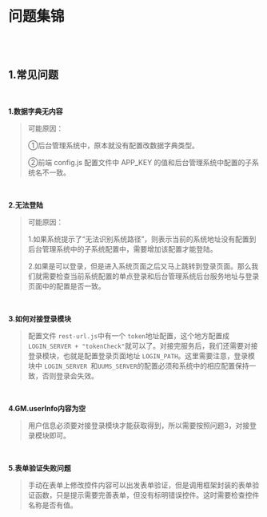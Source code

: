# 问题集锦

<br/>

<br/>

## 1.常见问题

<br/>

**1.数据字典无内容**

> 可能原因：
>
> ①后台管理系统中，原本就没有配置改数据字典类型。
>
> ②前端 config.js 配置文件中 APP_KEY 的值和后台管理系统中配置的子系统名不一致。

<br/>

**2.无法登陆**

> 可能原因：
>
> 1.如果系统提示了“无法识别系统路径”，则表示当前的系统地址没有配置到后台管理系统中的子系统配置中，需要增加该配置才能登陆。
>
> 2.如果是可以登录，但是进入系统页面之后又马上跳转到登录页面。那么我们就需要检查当前系统配置的单点登录和后台管理系统后台服务地址与登录页面中的配置是否一致。

<br/>

**3.如何对接登录模块**

> 配置文件 `rest-url.js`中有一个 `token`地址配置，这个地方配置成 `LOGIN_SERVER + "tokenCheck"`就可以了。对接完服务后，我们还需要对接登录模块，也就是配置登录页面地址 `LOGIN_PATH`。这里需要注意，登录模块中 `LOGIN_SERVER `和`UUMS_SERVER`的配置必须和系统中的相应配置保持一致，否则登录会失效。

<br/>

**4.GM.userInfo内容为空**

> 用户信息必须要对接登录模块才能获取得到，所以需要按照问题3，对接登录模块即可。

<br>

**5.表单验证失败问题**

>手动在表单上修改控件内容可以出发表单验证，但是调用框架封装的表单验证函数，只是提示需要完善表单，但没有标明错误控件。这时需要检查控件名称是否有值。

